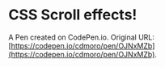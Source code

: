 # CSS Scroll effects!

A Pen created on CodePen.io. Original URL: [https://codepen.io/cdmoro/pen/OJNxMZb](https://codepen.io/cdmoro/pen/OJNxMZb).


